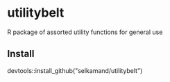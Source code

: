 # utilitybelt
R package of assorted utility functions for general use

## Install
devtools::install_github("selkamand/utilitybelt")

